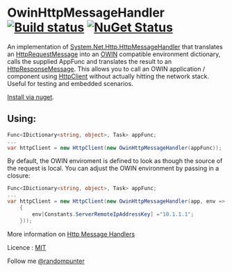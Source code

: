 OwinHttpMessageHandler [![Build status](https://ci.appveyor.com/api/projects/status/vf9qrs3cdnar24rf/branch/master)](https://ci.appveyor.com/project/damianh/limitsmiddleware) [![NuGet Status](http://img.shields.io/nuget/v/OwinHttpMessageHandler.svg?style=flat)](https://www.nuget.org/packages/OwinHttpMessageHandler/)
=====================

An implementation of [System.Net.Http.HttpMessageHandler] that translates an [HttpRequestMessage] into an [OWIN] compatible environment dictionary, calls the supplied AppFunc and translates the result to an [HttpResponseMessage]. This allows you to call an OWIN application / component using [HttpClient] without actually hitting the network stack. Useful for testing and embedded scenarios.

[Install via nuget].

Using:
-
```csharp
Func<IDictionary<string, object>, Task> appFunc;
...
var httpClient = new HttpClient(new OwinHttpMessageHandler(appFunc));
```

By default, the OWIN enviroment is defined to look as though the source of the request is local. You can adjust the OWIN environment by passing in a closure:

```csharp
Func<IDictionary<string, object>, Task> appFunc;
...
var httpClient = new HttpClient(new OwinHttpMessageHandler(app, env =>
    {
        env[Constants.ServerRemoteIpAddressKey] ="10.1.1.1";
    }));
```

More information on [Http Message Handlers]

Licence : [MIT]

Follow me [@randompunter]

  [System.Net.Http.HttpMessageHandler]: http://msdn.microsoft.com/en-us/library/system.net.http.httpmessagehandler.aspx
  [HttpRequestMessage]: http://msdn.microsoft.com/en-us/library/system.net.http.httprequestmessage.aspx
  [OWIN]: http://owin.org/
  [Install via nuget]: http://www.nuget.org/packages/OwinHttpMessageHandler/
  [HttpResponseMessage]: http://msdn.microsoft.com/en-us/library/system.net.http.httpresponsemessage.aspx
  [HttpClient]: http://msdn.microsoft.com/en-us/library/system.net.http.httpclient.aspx
  [Http Message Handlers]: http://www.asp.net/web-api/overview/working-with-http/http-message-handlers
  [MIT]: http://opensource.org/licenses/MIT
  [@randompunter]: http://twitter.com/randompunter
